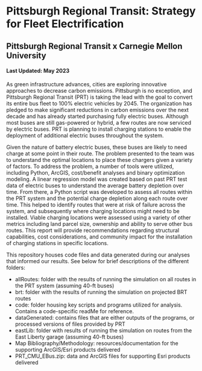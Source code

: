 # Pittsburgh Regional Transit: Strategy for Fleet Electrification
## Pittsburgh Regional Transit x Carnegie Mellon University
#### Last Updated: May 2023

As green infrastructure advances, cities are exploring innovative approaches to decrease carbon emissions. Pittsburgh is no exception, and Pittsburgh Regional Transit (PRT) is taking the lead with the goal to convert its entire bus fleet to 100% electric vehicles by 2045. The organization has pledged to make significant reductions in carbon emissions over the next decade and has already started purchasing fully electric buses. Although most buses are still gas-powered or hybrid, a few routes are now serviced by electric buses. PRT is planning to install charging stations to enable the deployment of additional electric buses throughout the system. 

Given the nature of battery electric buses, these buses are likely to need charge at some point in their route. The problem presented to the team was to understand the optimal locations to place these chargers given a variety of factors. To address the problem, a number of tools were utilized, including Python, ArcGIS, cost/benefit analyses and binary optimization modeling. A linear regression model was created based on past PRT test data of electric buses to understand the average battery depletion over time. From there, a Python script was developed to assess all routes within the PRT system and the potential charge depletion along each route over time. This helped to identify routes that were at risk of failure across the system, and subsequently where charging locations might need to be installed. Viable charging locations were assessed using a variety of other metrics including land parcel size, ownership and ability to serve other bus routes. This report will provide recommendations regarding structural capabilities, cost considerations, and community impact for the installation of charging stations in specific locations. 

This repository houses code files and data generated during our analyses that informed our results. See below for brief descriptions of the different folders: 
* allRoutes: folder with the results of running the simulation on all routes in the PRT system (assuming 40-ft buses) 
* brt: folder with the results of running the simulation on projected BRT routes
* code: folder housing key scripts and programs utilized for analysis. Contains a code-specific readMe for reference. 
* dataGenerated: contains files that are either outputs of the programs, or processed versions of files provided by PRT 
* eastLib: folder with results of running the simulation on routes from the East Liberty garage (assuming 40-ft buses)
* Map Bibliography/Methodology: resources/documentation for the supporting ArcGIS/Esri products delivered
* PRT_CMU_EBus.zip: data and ArcGIS files for supporting Esri products delivered
